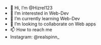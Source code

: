 - 👋 Hi, I’m @Hizrel123
- 👀 I’m interested in Web-Dev
- 🌱 I’m currently learning Web-Dev
- 💞️ I’m looking to collaborate on Web apps
- 📫 How to reach me 
- Instagram: @realspinn_

<!---
Hizrel123/Hizrel123 is a ✨ special ✨ repository because its `README.md` (this file) appears on your GitHub profile.
You can click the Preview link to take a look at your changes.
--->
